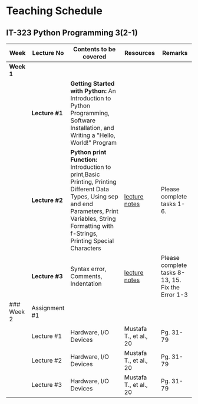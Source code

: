 # Teaching Schedule
## IT-323 Python Programming 3(2-1)


| Week     | Lecture No      | Contents to be covered  | Resources             | Remarks     |
|----------|-------------|-------------------------|-----------------------|-------------|
| **Week 1**|||||
|          | **Lecture #1**  | **Getting Started with Python:** An Introduction to Python Programming, Software Installation, and Writing a "Hello, World!" Program  | | |
|          | **Lecture #2**  | **Python print Function:** Introduction to print,Basic Printing, Printing Different Data Types,  Using sep and end Parameters, Print Variables, String Formatting with f-Strings, Printing Special Characters    |[lecture notes](https://yasirbhutta.github.io/python/docs/basics.html) | Please complete tasks 1-6.|
|          | **Lecture #3**  | Syntax error, Comments, Indentation  |[lecture notes](https://yasirbhutta.github.io/python/docs/basics.html) | Please complete tasks 8-13, 15. Fix the Error 1-3  |
| ### Week 2| Assignment #1 |                       |                       |
|          | Lecture #1  | Hardware, I/O Devices   | Mustafa T., et al., 20| Pg. 31-79   |
|          | Lecture #2  | Hardware, I/O Devices   | Mustafa T., et al., 20| Pg. 31-79   |
|          | Lecture #3  | Hardware, I/O Devices   | Mustafa T., et al., 20| Pg. 31-79   |
